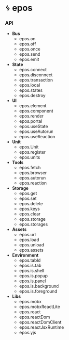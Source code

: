 # ᛃ epos

### API

- **Bus**
  - epos.on
  - epos.off
  - epos.once
  - epos.send
  - epos.emit
- **State**
  - epos.connect
  - epos.disconnect
  - epos.transaction
  - epos.local
  - epos.states
  - epos.destroy
- **UI**
  - epos.element
  - epos.component
  - epos.render
  - epos.portal
  - epos.useState
  - epos.useAutorun
  - epos.useReaction
- **Unit**
  - epos.Unit
  - epos.register
  - epos.units
- **Tools**
  - epos.fetch
  - epos.browser
  - epos.autorun
  - epos.reaction
- **Storage**
  - epos.get
  - epos.set
  - epos.delete
  - epos.keys
  - epos.clear
  - epos.storage
  - epos.storages
- **Assets**
  - epos.url
  - epos.load
  - epos.unload
  - epos.assets
- **Environment**
  - epos.tabId
  - epos.is.tab
  - epos.is.shell
  - epos.is.popup
  - epos.is.panel
  - epos.is.background
  - epos.is.foreground
- **Libs**
  - epos.mobx
  - epos.mobxReactLite
  - epos.react
  - epos.reactDom
  - epos.reactDomClient
  - epos.reactJsxRuntime
  - epos.yjs
